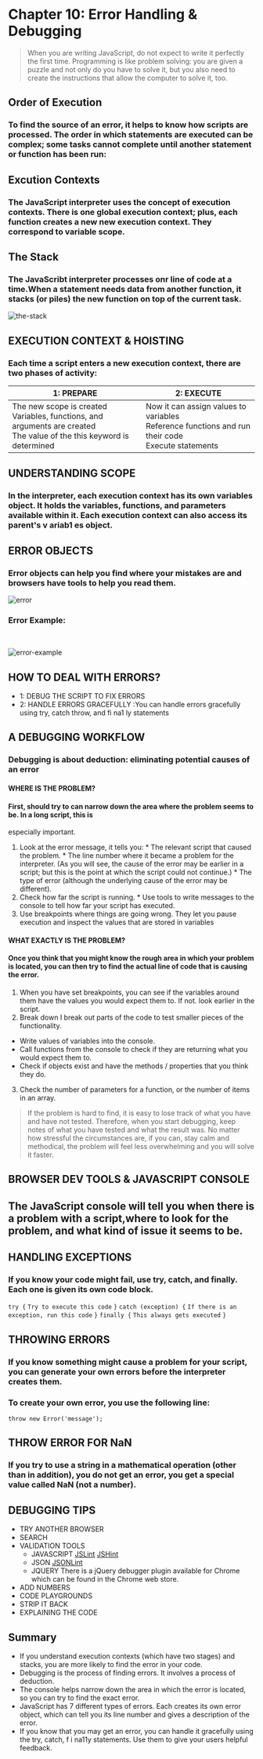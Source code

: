 # Chapter 10: Error Handling & Debugging
> When you are writing JavaScript, do not expect to write it perfectly the first time. Programming is like problem solving: you are given a puzzle and not only do you have to solve it, but you also need to create the instructions that allow the computer to solve it, too.

## Order of Execution 

### To find the source of an error, it helps to know how scripts are processed. The order in which statements are executed can be complex; some tasks cannot complete until another statement or function has been run:

## Excution Contexts

### The JavaScript interpreter uses the concept of **execution contexts**. There is one global execution context; plus, each function creates a new new execution context. They correspond to variable scope.

## The Stack

### The JavaScribt interpreter processes onr line of code at a time.When a statement needs data from another function, it **stacks** (or piles) the new function on top of the current task.

![the-stack](./img-lab10/the-stack.png)

## EXECUTION CONTEXT & HOISTING

### Each time a script enters a new execution context, there are two phases of activity:

1: PREPARE | 2: EXECUTE
---------- | ----------
The new scope is created <br> Variables, functions, and arguments are created <br> The value of the this keyword is determined | Now it can assign values to variables <br> Reference functions and run their code <br> Execute statements

## UNDERSTANDING SCOPE

### In the interpreter, each execution context has its own variables object. It holds the variables, functions, and parameters available within it. Each execution context can also access its parent's v ariab1 es object.

## ERROR OBJECTS


### Error objects can help you find where your mistakes are and browsers have tools to help you read them.

![error](./img-lab10/error.png)

### Error Example:

<br>

![error-example](./img-lab10/eror-exp.png)

## HOW TO DEAL WITH ERRORS?

  - 1: DEBUG THE SCRIPT TO FIX ERRORS
  - 2: HANDLE ERRORS GRACEFULLY :You can handle errors gracefully using try, catch throw, and fi na1 ly statements

## A DEBUGGING WORKFLOW

### Debugging is about deduction: eliminating potential causes of an error

#### WHERE IS THE PROBLEM?

#### First, should try to can narrow down the area where the problem seems to be. In a long script, this is
especially important.
   1. Look at the error message, it tells you:
     * The relevant script that caused the problem. 
     * The line number where it became a problem for the interpreter. (As you will see, the cause of the error may be earlier in a script; but this is the point at which the script could not continue.)
     * The type of error (although the underlying cause of the error may be different).
   2. Check how far the script is running. 
     * Use tools to write messages to the console to tell how far your script has executed.
   3. Use breakpoints where things are going wrong. They let you pause execution and inspect the values that are stored in variables

#### WHAT EXACTLY IS THE PROBLEM?

#### Once you think that you might know the rough area in which your problem is located, you can then try to find the actual line of code that is causing the error.

1. When you have set breakpoints, you can see if the variables around them have the values you would expect them to. If not. look earlier in the script.
2. Break down I break out parts of the code to test smaller pieces of the functionality.
  * Write values of variables into the console.
  * Call functions from the console to check if they are returning what you would expect them to.
  * Check if objects exist and have the methods / properties that you think they do.
3. Check the number of parameters for a function, or the number of items in an array.

> If the problem is hard to find, it is easy to lose track of what you have and have not tested. Therefore,
when you start debugging, keep notes of what you have tested and what the result was. No matter how stressful the circumstances are, if you can, stay calm and methodical, the problem will feel less overwhelming and you will solve it faster.

## BROWSER DEV TOOLS & JAVASCRIPT CONSOLE

## The JavaScript console will tell you when there is a problem with a script,where to look for the problem, and what kind of issue it seems to be.

## HANDLING EXCEPTIONS
### If you know your code might fail, use try, catch, and finally. Each one is given its own code block.

`try {`
`Try to execute this code`
`}`
`catch (exception) {`
`If there is an exception, run this code`
`}`
`finally {`
`This always gets executed`
`}`

## THROWING ERRORS
### If you know something might cause a problem for your script, you can generate your own errors before the interpreter creates them.

### To create your own error, you use the following line:
`throw new Error('message');`


## THROW ERROR FOR NaN
### If you try to use a string in a mathematical operation (other than in addition), you do not get an error, you get a special value called NaN (not a number).

## DEBUGGING TIPS
  - TRY ANOTHER BROWSER
  - SEARCH
  - VALIDATION TOOLS 
    * JAVASCRIPT [JSLint](http://www.jslint.com) [JSHint](http://www.jshint.com)
    * JSON [JSONLint](http://www.jsonlint.com)
    * JQUERY There is a jQuery debugger plugin available for Chrome which can be found in the Chrome web store.
  - ADD NUMBERS
  - CODE PLAYGROUNDS
  - STRIP IT BACK
  - EXPLAINING THE CODE

## Summary
  - If you understand execution contexts (which have two stages) and stacks, you are more likely to find the error in your code.
  - Debugging is the process of finding errors. It involves a process of deduction.
  - The console helps narrow down the area in which the error is located, so you can try to find the exact error.
  - JavaScript has 7 different types of errors. Each creates its own error object, which can tell you its line number and gives a description of the error.
  - If you know that you may get an error, you can handle it gracefully using the try, catch, f i na11y statements. Use them to give your users helpful feedback.